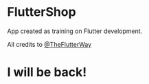# FlutterShop

App created as training on Flutter development.

All credits to [@TheFlutterWay](https://www.youtube.com/@TheFlutterWay)

# I will be back!